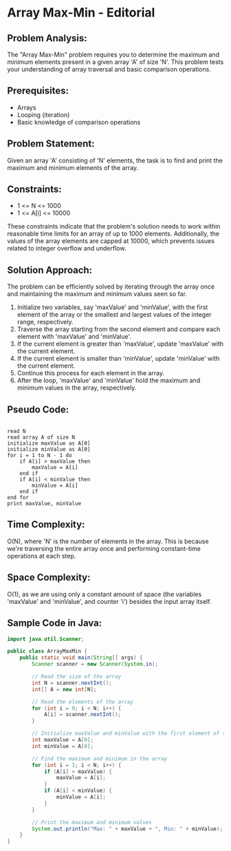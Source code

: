 # Array Max-Min - Editorial

## Problem Analysis:
The "Array Max-Min" problem requires you to determine the maximum and minimum elements present in a given array 'A' of size 'N'. This problem tests your understanding of array traversal and basic comparison operations.

## Prerequisites:
- Arrays
- Looping (iteration)
- Basic knowledge of comparison operations

## Problem Statement:
Given an array 'A' consisting of 'N' elements, the task is to find and print the maximum and minimum elements of the array.

## Constraints:
- 1 <= N <= 1000
- 1 <= A[i] <= 10000

These constraints indicate that the problem's solution needs to work within reasonable time limits for an array of up to 1000 elements. Additionally, the values of the array elements are capped at 10000, which prevents issues related to integer overflow and underflow.

## Solution Approach:
The problem can be efficiently solved by iterating through the array once and maintaining the maximum and minimum values seen so far.

1. Initialize two variables, say 'maxValue' and 'minValue', with the first element of the array or the smallest and largest values of the integer range, respectively.
2. Traverse the array starting from the second element and compare each element with 'maxValue' and 'minValue'.
3. If the current element is greater than 'maxValue', update 'maxValue' with the current element.
4. If the current element is smaller than 'minValue', update 'minValue' with the current element.
5. Continue this process for each element in the array.
6. After the loop, 'maxValue' and 'minValue' hold the maximum and minimum values in the array, respectively.

## Pseudo Code:

<pre><code>
read N
read array A of size N
initialize maxValue as A[0]
initialize minValue as A[0]
for i = 1 to N - 1 do
    if A[i] > maxValue then
        maxValue = A[i]
    end if
    if A[i] < minValue then
        minValue = A[i]
    end if
end for
print maxValue, minValue
</code></pre>

## Time Complexity:
O(N), where 'N' is the number of elements in the array. This is because we're traversing the entire array once and performing constant-time operations at each step.

## Space Complexity:
O(1), as we are using only a constant amount of space (the variables 'maxValue' and 'minValue', and counter 'i') besides the input array itself.

## Sample Code in Java:

```java
import java.util.Scanner;

public class ArrayMaxMin {
    public static void main(String[] args) {
        Scanner scanner = new Scanner(System.in);

        // Read the size of the array
        int N = scanner.nextInt();
        int[] A = new int[N];

        // Read the elements of the array
        for (int i = 0; i < N; i++) {
            A[i] = scanner.nextInt();
        }

        // Initialize maxValue and minValue with the first element of the array
        int maxValue = A[0];
        int minValue = A[0];

        // Find the maximum and minimum in the array
        for (int i = 1; i < N; i++) {
            if (A[i] > maxValue) {
                maxValue = A[i];
            }
            if (A[i] < minValue) {
                minValue = A[i];
            }
        }

        // Print the maximum and minimum values
        System.out.println("Max: " + maxValue + ", Min: " + minValue);
    }
}
